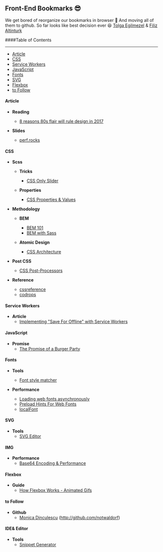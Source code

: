 ## Front-End Bookmarks :sunglasses:

We get bored of reorganize our bookmarks in browser :punch: And moving all of them to github. So far looks like best decision ever :laughing: [Tolga Egilmezel](https://github.com/Tolga-Egilmezel/) & [Filiz Altinturk](https://github.com/filiz137/)

####Table of Contents

---

+ [Article](#article)
+ [CSS](#css)
+ [Service Workers](#serviceworkers)
+ [JavaScript](#javascript)
+ [Fonts](#fonts)
+ [SVG](#svg)
+ [Flexbox](#flexbox)
+ [to Follow](#tofollow)

#### Article

- __Reading__
  + [8 reasons 80s flair will rule design in 2017](http://www.webdesignerdepot.com/2017/01/8-reasons-80s-flair-will-rule-design-in-2017/)
  
- __Slides__
  + [perf.rocks](http://perf.rocks/)

#### CSS

- __Scss__
  - __Tricks__
    + [CSS Only Slider](https://blog.significa.pt/css-only-slider-71727effff0b#.3fmdqg71g)
    
  - __Properties__
    + [CSS Properties & Values](https://css-tricks.com/lets-look-50-interesting-css-properties-values/)
    
- __Methodology__
  - __BEM__
    + [BEM 101](https://css-tricks.com/bem-101/)
    + [BEM with Sass](http://alwaystwisted.com/articles/2014-02-27-even-easier-bem-ing-with-sass-33)
    
  - __Atomic Design__
    + [CSS Architecture](http://bradfrost.com/blog/post/css-architecture-for-design-systems/)

- __Post CSS__
  + [CSS Post-Processors](http://www.hongkiat.com/blog/css-post-processors-tips-resources/)
  
- __Reference__
  + [cssreference](http://cssreference.io/)
  + [codrops](https://tympanus.net/codrops/css_reference/)

#### Service Workers

- __Article__
  + [Implementing "Save For Offline" with Service Workers](https://una.im/save-offline/#💁)

#### JavaScript

- __Promise__
  + [The Promise of a Burger Party](http://kosamari.com/notes/the-promise-of-a-burger-party)

#### Fonts

- __Tools__
  + [Font style matcher](https://meowni.ca/font-style-matcher/)

- __Performance__
  + [Loading web fonts asynchronously](https://calendar.perfplanet.com/2016/loading-web-fonts-asynchronously/)
  + [Preload Hints For Web Fonts](http://bramstein.com/writing/preload-hints-for-web-fonts.html)
  + [localFont](https://jaicab.com/localFont/)
  
#### SVG

- __Tools__
  + [SVG Editor](http://petercollingridge.appspot.com/svg-editor/)
  
#### IMG
- __Performance__
    + [Base64 Encoding & Performance](https://csswizardry.com/2017/02/base64-encoding-and-performance/)

  
#### Flexbox
- __Guide__
  + [How Flexbox Works - Animated Gifs](https://medium.freecodecamp.com/an-animated-guide-to-flexbox-d280cf6afc35#.5ma2qqf5l)

#### to Follow

- __Github__
  + [Monica Dinculescu](http://meowni.ca) (http://github.com/notwaldorf)
  
#### IDE& Editor
- __Tools__
   + [Snippet Generator](https://snippets.now.sh/)
